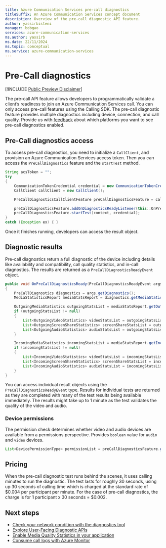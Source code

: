 ```yaml
---
title: Azure Communication Services pre-call diagnostics
titleSuffix: An Azure Communication Services concept document
description: Overview of the pre-call diagnostic API feature.
author: yassirbisteni
manager: bobgao
services: azure-communication-services
ms.author: yassirb
ms.date: 22/11/2024
ms.topic: conceptual
ms.service: azure-communication-services
---
```


# Pre-Call diagnostics

[!INCLUDE [Public Preview Disclaimer](../../../../includes/public-preview-include.md)]

The pre-call API feature allows developers to programmatically validate a client’s readiness to join an Azure Communication Services call. You can only access pre-call features using the Calling SDK. The pre-call diagnostic feature provides multiple diagnostics including device, connection, and call quality. Provide us with [feedback](../../support.md) about which platforms you want to see pre-call diagnostics enabled.

## Pre-Call diagnostics access

To access pre-call diagnostics, you need to initialize a `CallClient`, and provision an Azure Communication Services access token. Then you can access the `PreCallDiagnostics` feature and the `startTest` method.

```java
String acsToken = "";
try
{
    CommunicationTokenCredential credential = new CommunicationTokenCredential(acsToken);
    CallClient callClient = new CallClient();

    PreCallDiagnosticsCallClientFeature preCallDiagnosticsFeature = callClient.feature(Features.PRE_CALL_DIAGNOSTICS);

    preCallDiagnosticsFeature.addOnDiagnosticsReadyListener(this::OnPreCallDiagnosticsReady);
    preCallDiagnosticsFeature.startTest(context, credential);
}
catch (Exception ex) { }
```

Once it finishes running, developers can access the result object.

## Diagnostic results

Pre-call diagnostics return a full diagnostic of the device including details like availability and compatibility, call quality statistics, and in-call diagnostics. The results are returned as a `PreCallDiagnosticsReadyEvent` object.

```java
public void OnPreCallDiagnosticsReady(PreCallDiagnosticsReadyEvent args)
{
    PreCallDiagnostics diagnostics = args.getDiagnostics();
    MediaStatisticsReport mediaStatsReport = diagnostics.getMediaStatisticsReport();

    OutgoingMediaStatistics outgoingStatsList = mediaStatsReport.getOutgoingStatistics();
    if (outgoingStatsList != null)
    {
        List<OutgoingVideoStatistics> videoStatsList = outgoingStatsList.getVideoStatistics();
        List<OutgoingScreenShareStatistics> screenShareStatsList = outgoingStatsList.getScreenShareStatistics();
        List<OutgoingAudioStatistics> audioStatsList = outgoingStatsList.getAudioStatistics();
    }

    IncomingMediaStatistics incomingStatsList = mediaStatsReport.getIncomingStatistics();
    if (incomingStatsList != null)
    {
        List<IncomingVideoStatistics> videoStatsList = incomingStatsList.getVideoStatistics();
        List<IncomingScreenShareStatistics> screenShareStatsList = incomingStatsList.getScreenShareStatistics();
        List<IncomingAudioStatistics> audioStatsList = incomingStatsList.getAudioStatistics();
    }
}
```

You can access individual result objects using the `PreCallDiagnosticsReadyEvent` type. Results for individual tests are returned as they are completed with many of the test results being available immediately. The results might take up to 1 minute as the test validates the quality of the video and audio.

### Device permissions

The permission check determines whether video and audio devices are available from a permissions perspective. Provides `boolean` value for `audio` and `video` devices. 

```java
List<DevicePermissionType> permissionList = preCallDiagnosticsFeature.getDevicePermissions(context);
```

## Pricing

When the pre-call diagnostic test runs behind the scenes, it uses calling minutes to run the diagnostic. The test lasts for roughly 30 seconds, using up 30 seconds of calling time which is charged at the standard rate of $0.004 per participant per minute. For the case of pre-call diagnostics, the charge is for 1 participant x 30 seconds = $0.002. 

## Next steps

- [Check your network condition with the diagnostics tool](../developer-tools/network-diagnostic.md)
- [Explore User-Facing Diagnostic APIs](../voice-video-calling/user-facing-diagnostics.md)
- [Enable Media Quality Statistics in your application](../voice-video-calling/media-quality-sdk.md)
- [Consume call logs with Azure Monitor](../analytics/logs/voice-and-video-logs.md)